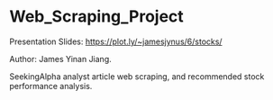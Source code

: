 # Web_Scraping_Project
Presentation Slides: https://plot.ly/~jamesjynus/6/stocks/

Author: James Yinan Jiang.


SeekingAlpha analyst article web scraping, and recommended stock performance analysis.
